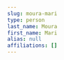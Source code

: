 ```yaml
---
slug: moura-mari
type: person
last_name: Moura
first_name: Mari
alias: null
affiliations: []
---
```


